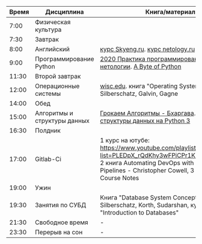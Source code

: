| Время  | Дисциплина                       | Книга/материал |
|--------|----------------------------------|----------------|
| 7:00   | Физическая культура               |          |
| 7:30   | Завтрак                           |  |
| 8:00   | Английский                        | [курс Skyeng.ru](https://Skyeng.ru).  [курс netology.ru](https://netology.ru/profile/program/eng-it/schedule) |
| 9:00  | Программирование Python           | [2020 Практика программирования](https://www.youtube.com/playlist?list=PLRDzFCPr95fIDJUvFxvzWxg-V9BmZlMMe). [Курс нетологии](https://netology.ru/profile/program/devpy-2/schedule). [A Byte of Python](https://wombat.org.ua/AByteOfPython/AByteofPythonRussian-2.02.pdf) |
| 11:30   | Второй завтрак                            |  |
| 12:00  | Операционные системы              | [wisc.edu](https://pages.cs.wisc.edu/~remzi/OSTEP/).  книга "Operating System Concepts" - Silberschatz, Galvin, Gagne | - |
| 14:00   | Обед                            |  | - |
| 15:00  | Алгоритмы и структуры данных      | [Грокаем Алгоритмы - Бхаргава](https://www.youtube.com/playlist?list=PLA0M1Bcd0w8x4jEp1r_aN3xlnlbfx9RQ2). [Алгоритмы и структуры данных на Python 3](https://www.youtube.com/playlist?list=PLRDzFCPr95fK7tr47883DFUbm4GeOjjc0)|
| 16:30   | Полдник                            |  | - |
| 17:00  | Gitlab-Ci                         | 1 курс на ютубе: https://www.youtube.com/playlist?list=PLEDpX_rQdKhy3wFPiCPr1KUWE6Xf6EOKx, 2 книга Automating DevOps with GitLab CI/CD Pipelines - Christopher Cowell, 3 Gitlab CI Course Notes | Полдник (16:30-17:00) |
| 19:00   | Ужин                            |  | - |
| 19:30  | Занятия по СУБД                   | Книга "Database System Concepts" - Silberschatz, Korth, Sudarshan, курс на Coursera "Introduction to Databases" | Ужин (19:00-20:00) |
| 21:30  | Свободное время                   | -              | -                     |
| 23:30  | Перерыв на сон                    | -              | -                     |
